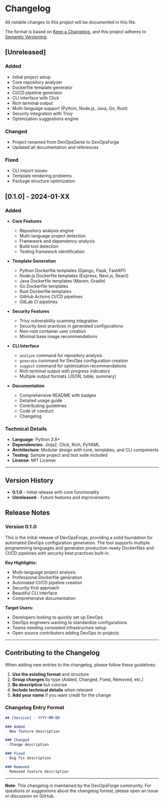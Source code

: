 # Changelog

All notable changes to this project will be documented in this file.

The format is based on [Keep a Changelog](https://keepachangelog.com/en/1.0.0/),
and this project adheres to [Semantic Versioning](https://semver.org/spec/v2.0.0.html).

## [Unreleased]

### Added
- Initial project setup
- Core repository analyzer
- Dockerfile template generator
- CI/CD pipeline generator
- CLI interface with Click
- Rich terminal output
- Multi-language support (Python, Node.js, Java, Go, Rust)
- Security integration with Trivy
- Optimization suggestions engine

### Changed
- Project renamed from DevOpsGenie to DevOpsForge
- Updated all documentation and references

### Fixed
- CLI import issues
- Template rendering problems
- Package structure optimization

## [0.1.0] - 2024-01-XX

### Added
- **Core Features**
  - Repository analysis engine
  - Multi-language project detection
  - Framework and dependency analysis
  - Build tool detection
  - Testing framework identification

- **Template Generation**
  - Python Dockerfile templates (Django, Flask, FastAPI)
  - Node.js Dockerfile templates (Express, Next.js, React)
  - Java Dockerfile templates (Maven, Gradle)
  - Go Dockerfile templates
  - Rust Dockerfile templates
  - GitHub Actions CI/CD pipelines
  - GitLab CI pipelines

- **Security Features**
  - Trivy vulnerability scanning integration
  - Security best practices in generated configurations
  - Non-root container user creation
  - Minimal base image recommendations

- **CLI Interface**
  - `analyze` command for repository analysis
  - `generate` command for DevOps configuration creation
  - `suggest` command for optimization recommendations
  - Rich terminal output with progress indicators
  - Multiple output formats (JSON, table, summary)

- **Documentation**
  - Comprehensive README with badges
  - Detailed usage guide
  - Contributing guidelines
  - Code of conduct
  - Changelog

### Technical Details
- **Language**: Python 3.8+
- **Dependencies**: Jinja2, Click, Rich, PyYAML
- **Architecture**: Modular design with core, templates, and CLI components
- **Testing**: Sample project and test suite included
- **License**: MIT License

---

## Version History

- **0.1.0** - Initial release with core functionality
- **Unreleased** - Future features and improvements

## Release Notes

### Version 0.1.0
This is the initial release of DevOpsForge, providing a solid foundation for automated DevOps configuration generation. The tool supports multiple programming languages and generates production-ready Dockerfiles and CI/CD pipelines with security best practices built-in.

**Key Highlights:**
- Multi-language project analysis
- Professional Dockerfile generation
- Automated CI/CD pipeline creation
- Security-first approach
- Beautiful CLI interface
- Comprehensive documentation

**Target Users:**
- Developers looking to quickly set up DevOps
- DevOps engineers wanting to standardize configurations
- Teams needing consistent infrastructure setup
- Open source contributors adding DevOps to projects

---

## Contributing to the Changelog

When adding new entries to the changelog, please follow these guidelines:

1. **Use the existing format** and structure
2. **Group changes** by type (Added, Changed, Fixed, Removed, etc.)
3. **Be descriptive** but concise
4. **Include technical details** when relevant
5. **Add your name** if you want credit for the change

### Changelog Entry Format

```markdown
## [Version] - YYYY-MM-DD

### Added
- New feature description

### Changed
- Change description

### Fixed
- Bug fix description

### Removed
- Removed feature description
```

---

**Note**: This changelog is maintained by the DevOpsForge community. For questions or suggestions about the changelog format, please open an issue or discussion on GitHub.
